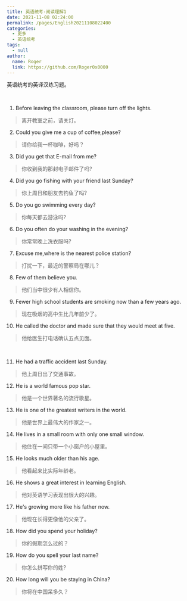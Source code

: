 ```yaml
---
title: 英语统考-阅读理解1
date: 2021-11-08 02:24:00
permalink: /pages/English20211108022400
categories: 
  - 更多
  - 英语统考
tags: 
  - null
author: 
  name: Roger
  link: https://github.com/Roger0x0000
---
```


英语统考的英译汉练习题。

<!-- more -->

</br>

1. Before leaving the classroom, please turn off the lights.
> 离开教室之前，请关灯。

2. Could you give me a cup of coffee,please?
> 请你给我一杯咖啡，好吗？

3. Did you get that E-mail from me?
> 你收到我的那封电子邮件了吗?

4. Did you go fishing with your friend last Sunday?
> 你上周日和朋友去钓鱼了吗?

5. Do you go swimming every day?
> 你每天都去游泳吗?

6. Do you often do your washing in the evening?
> 你常常晚上洗衣服吗?

7. Excuse me,where is the nearest police station?
> 打扰一下，最近的警察局在哪儿？

8. Few of them believe you.
> 他们当中很少有人相信你。

9. Fewer high school students are smoking now than a few years ago.
> 现在吸烟的高中生比几年前少了。

10. He called the doctor and made sure that they would meet at five.  
> 他给医生打电话确认五点见面。

</br>

11. He had a traffic accident last Sunday.
> 他上周日出了交通事故。

12. He is a world famous pop star.
> 他是一个世界著名的流行歌星。

13. He is one of the greatest writers in the world.
> 他是世界上最伟大的作家之一。

14. He lives in a small room with only one small window.
> 他住在一间只带一个小窗户的小屋里。

15. He looks much older than his age.
> 他看起来比实际年龄老。

16. He shows a great interest in learning English.
> 他对英语学习表现出很大的兴趣。

17. He's growing more like his father now.
> 他现在长得更像他的父亲了。

18. How did you spend your holiday?
> 你的假期怎么过的？

19. How do you spell your last name?
> 你怎么拼写你的姓?

20. How long will you be staying in China?
> 你将在中国呆多久？

</br>


</br>


</br>


</br>


</br>


</br>


</br>

</br>